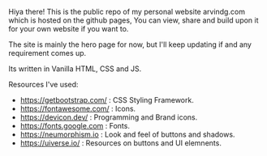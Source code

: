 Hiya there! This is the public repo of my personal website arvindg.com which is hosted on the github pages, You can view, share and build upon it for your own website if you want to.   

The site is mainly the hero page for now, but I'll keep updating if and any requirement comes up.

Its written in Vanilla HTML, CSS and JS.

Resources I've used:
* https://getbootstrap.com/ : CSS Styling Framework. 
* https://fontawesome.com/ : Icons.
* https://devicon.dev/ : Programming and Brand icons.
* https://fonts.google.com : Fonts.
* https://neumorphism.io : Look and feel of buttons and shadows.
* https://uiverse.io/ : Resources on buttons and UI elemnents.
